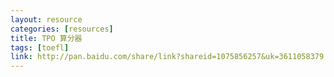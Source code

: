 ```yaml
---
layout: resource
categories: [resources]
title: TPO 算分器
tags: [toefl]
link: http://pan.baidu.com/share/link?shareid=1075856257&uk=3611058379
---
```

